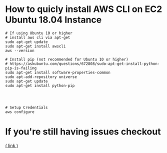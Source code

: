# How to quicly install AWS CLI on EC2 Ubuntu 18.04 Instance

```
# If using Ubuntu 10 or higher
# install aws cli via apt-get
sudo apt-get update
sudo apt-get install awscli
aws --version

# Install pip (not recommended for Ubuntu 10 or higher)
# https://askubuntu.com/questions/672808/sudo-apt-get-install-python-pip-is-failing
sudo apt-get install software-properties-common
sudo apt-add-repository universe
sudo apt-get update
sudo apt-get install python-pip




# Setup Credentials
aws configure
```
# If you're still having issues checkout
[( link )](https://stackoverflow.com/questions/36969391/how-to-upgrade-aws-cli-to-the-latest-version)
